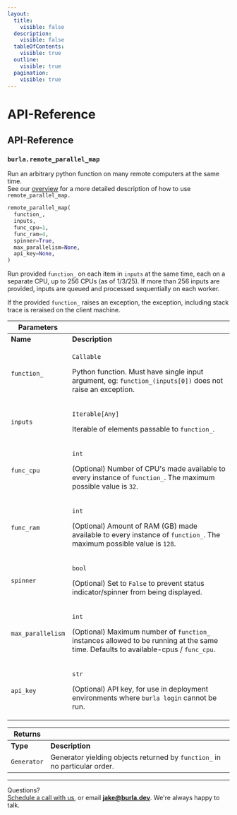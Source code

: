 ```yaml
---
layout:
  title:
    visible: false
  description:
    visible: false
  tableOfContents:
    visible: true
  outline:
    visible: true
  pagination:
    visible: true
---
```


# API-Reference

## API-Reference

### `burla.remote_parallel_map`

Run an arbitrary python function on many remote computers at the same time.\
See our [overview](overview.md) for a more detailed description of how to use `remote_parallel_map.`

```python
remote_parallel_map(
  function_,
  inputs,
  func_cpu=1,
  func_ram=4,
  spinner=True,
  max_parallelism=None,
  api_key=None,
)
```

Run provided `function_` on each item in `inputs` at the same time, each on a separate CPU, up to 256 CPUs (as of 1/3/25). If more than 256 inputs are provided, inputs are queued and processed sequentially on each worker.

If the provided `function_` raises an exception, the exception, including stack trace is reraised on the client machine.

| **Parameters**    |                                                                                                                                                                                         |
| ----------------- | --------------------------------------------------------------------------------------------------------------------------------------------------------------------------------------- |
| **Name**          | **Description**                                                                                                                                                                         |
| `function_`       | <p><code>Callable</code></p><p>Python function. Must have single input argument, eg: <code>function_(inputs[0])</code> does not raise an exception.</p>                                 |
| `inputs`          | <p><code>Iterable[Any]</code></p><p>Iterable of elements passable to <code>function_</code>.</p>                                                                                        |
| `func_cpu`        | <p><code>int</code></p><p>(Optional) Number of CPU's made available to every instance of <code>function_</code>. The maximum possible value is <code>32</code>.</p>                     |
| `func_ram`        | <p><code>int</code></p><p>(Optional) Amount of RAM (GB) made available to every instance of <code>function_</code>. The maximum possible value is <code>128</code>.</p>                 |
| `spinner`         | <p><code>bool</code></p><p>(Optional) Set to <code>False</code> to prevent status indicator/spinner from being displayed.</p>                                                           |
| `max_parallelism` | <p><code>int</code></p><p>(Optional) Maximum number of <code>function_</code> instances allowed to be running at the same time. Defaults to available-cpus / <code>func_cpu</code>.</p> |
| `api_key`         | <p><code>str</code></p><p>(Optional) API key, for use in deployment environments where <code>burla login</code> cannot be run.</p>                                                      |



| **Returns** |                                                                            |
| ----------- | -------------------------------------------------------------------------- |
| **Type**    | **Description**                                                            |
| `Generator` | Generator yielding objects returned by `function_` in no particular order. |







***

Questions?\
[Schedule a call with us](https://cal.com/jakez/burla/), or email **jake@burla.dev**. We're always happy to talk.
